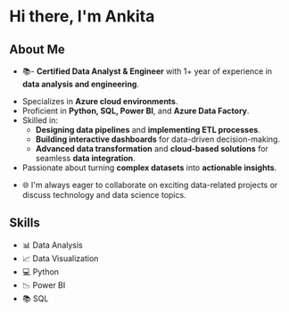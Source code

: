 # Hi there, I'm Ankita 

## About Me


* 📚- **Certified Data Analyst & Engineer** with 1+ year of experience in **data analysis and engineering**.
- Specializes in **Azure cloud environments**.
- Proficient in **Python, SQL, Power BI**, and **Azure Data Factory**.
- Skilled in:
  - **Designing data pipelines** and **implementing ETL processes**.
  - **Building interactive dashboards** for data-driven decision-making.
  - **Advanced data transformation** and **cloud-based solutions** for seamless **data integration**.
- Passionate about turning **complex datasets** into **actionable insights**.
* 🌐 I'm always eager to collaborate on exciting data-related projects or discuss technology and data science topics.

## Skills

* 📊 Data Analysis
* 📈 Data Visualization
* 💻 Python
* 📉 Power BI
* 📚 SQL
  




<!---
Ankita-Belkhede/Ankita-Belkhede is a ✨ special ✨ repository because its `README.md` (this file) appears on your GitHub profile.
You can click the Preview link to take a look at your changes.
--->
